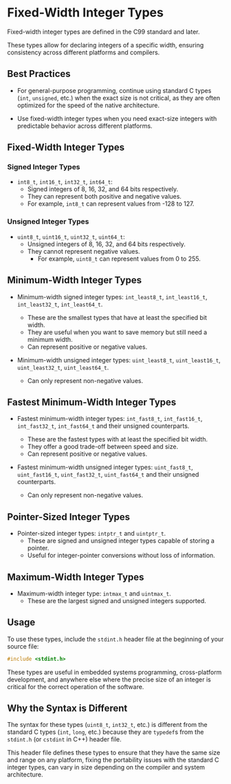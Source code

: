 
# Fixed-Width Integer Types


Fixed-width integer types are defined in the C99 standard and later.  

These types allow for declaring integers of a specific width,
ensuring consistency across different platforms and compilers.

## Best Practices

* For general-purpose programming, continue using standard C types
  (`int`, `unsigned`, etc.) when the exact size is not critical, as
  they are often optimized for the speed of the native architecture.

* Use fixed-width integer types when you need exact-size integers with 
  predictable behavior across different platforms.


## Fixed-Width Integer Types

### Signed Integer Types
* `int8_t`, `int16_t`, `int32_t`, `int64_t`:
    * Signed integers of 8, 16, 32, and 64 bits respectively.  
    * They can represent both positive and negative values.  
    * For example, `int8_t` can represent values from -128 to 127.

### Unsigned Integer Types
* `uint8_t`, `uint16_t`, `uint32_t`, `uint64_t`:
    * Unsigned integers of 8, 16, 32, and 64 bits respectively.  
    * They cannot represent negative values.  
        * For example, `uint8_t` can represent values from 0 to 255.


## Minimum-Width Integer Types

* Minimum-width signed integer types: `int_least8_t`, `int_least16_t`, `int_least32_t`, `int_least64_t`.  
    * These are the smallest types that have at least the specified bit width.  
    * They are useful when you want to save memory but still need a minimum width.
    * Can represent positive or negative values.

* Minimum-width unsigned integer types: `uint_least8_t`, `uint_least16_t`, `uint_least32_t`, `uint_least64_t`.  
    * Can only represent non-negative values.  


## Fastest Minimum-Width Integer Types

* Fastest minimum-width integer types: `int_fast8_t`, `int_fast16_t`, `int_fast32_t`, `int_fast64_t` and their unsigned counterparts.  
    * These are the fastest types with at least the specified bit width.  
    * They offer a good trade-off between speed and size.
    * Can represent positive or negative values.

* Fastest minimum-width unsigned integer types: `uint_fast8_t`, `uint_fast16_t`, `uint_fast32_t`, `uint_fast64_t` and their unsigned counterparts.  
    * Can only represent non-negative values.  

## Pointer-Sized Integer Types
* Pointer-sized integer types: `intptr_t` and `uintptr_t`.  
    * These are signed and unsigned integer types capable of storing a pointer.
    * Useful for integer-pointer conversions without loss of information.

## Maximum-Width Integer Types
* Maximum-width integer type: `intmax_t` and `uintmax_t`.
    * These are the largest signed and unsigned integers supported.


## Usage
 
To use these types, include the `stdint.h` header file at the 
beginning of your source file:
 
```c
#include <stdint.h>
```

These types are useful in embedded systems programming, cross-platform
development, and anywhere else where the precise size of an integer is 
critical for the correct operation of the software.


## Why the Syntax is Different

The syntax for these types (`uint8_t`, `int32_t`, etc.) is different from
the standard C types (`int`, `long`, etc.) because they are `typedef`s
from the `stdint.h` (or `cstdint` in C++) header file.  

This header file defines these types to ensure that they have the same size and 
range on any platform, fixing the portability issues with the standard C integer
types, can vary in size depending on the compiler and system architecture.



